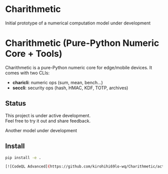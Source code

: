 # Charithmetic
Initial prototype of a numerical computation model under development

# Charithmetic (Pure-Python Numeric Core + Tools)

Charithmetic is a pure-Python numeric core for edge/mobile devices.
It comes with two CLIs:

- **charicli**: numeric ops (sum, mean, bench…)
- **seccli**: security ops (hash, HMAC, KDF, TOTP, archives)

## Status
This project is under active development.  
Feel free to try it out and share feedback.

Another model under development

## Install

```bash
pip install -e .

[![CodeQL Advanced](https://github.com/kirohihi69lo-wq/Charithmetic/actions/workflows/codeql.yml/badge.svg)](https://github.com/kirohihi69lo-wq/Charithmetic/actions/workflows/codeql.yml)
